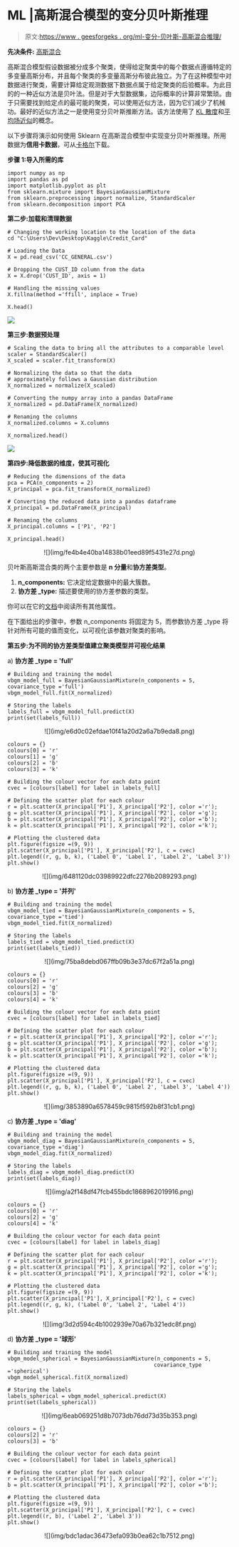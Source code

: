 # ML |高斯混合模型的变分贝叶斯推理

> 原文:[https://www . geesforgeks . org/ml-变分-贝叶斯-高斯混合推理/](https://www.geeksforgeeks.org/ml-variational-bayesian-inference-for-gaussian-mixture/)

**先决条件:** [高斯混合](https://www.geeksforgeeks.org/gaussian-mixture-model/)

高斯混合模型假设数据被分成多个聚类，使得给定聚类中的每个数据点遵循特定的多变量高斯分布，并且每个聚类的多变量高斯分布彼此独立。为了在这种模型中对数据进行聚类，需要计算给定观测数据下数据点属于给定聚类的后验概率。为此目的的一种近似方法是贝叶法。但是对于大型数据集，边际概率的计算非常繁琐。由于只需要找到给定点的最可能的聚类，可以使用近似方法，因为它们减少了机械功。最好的近似方法之一是使用变分贝叶斯推断方法。该方法使用了 [KL 散度](https://en.wikipedia.org/wiki/Kullback%E2%80%93Leibler_divergence)和[平均场近似](https://en.wikipedia.org/wiki/Mean_field_theory)的概念。

以下步骤将演示如何使用 Sklearn 在高斯混合模型中实现变分贝叶斯推理。所用数据为**信用卡数据**，可从[卡格尔](https://www.kaggle.com/arjunbhasin2013/ccdata)下载。

**步骤 1:导入所需的库**

```
import numpy as np
import pandas as pd
import matplotlib.pyplot as plt
from sklearn.mixture import BayesianGaussianMixture
from sklearn.preprocessing import normalize, StandardScaler
from sklearn.decomposition import PCA
```

**第二步:加载和清理数据**

```
# Changing the working location to the location of the data
cd "C:\Users\Dev\Desktop\Kaggle\Credit_Card"

# Loading the Data
X = pd.read_csv('CC_GENERAL.csv')

# Dropping the CUST_ID column from the data
X = X.drop('CUST_ID', axis = 1)

# Handling the missing values
X.fillna(method ='ffill', inplace = True)

X.head()
```

![](img/6cd0e229455fa9b703e6270753970583.png)

**第三步:数据预处理**

```
# Scaling the data to bring all the attributes to a comparable level
scaler = StandardScaler()
X_scaled = scaler.fit_transform(X)

# Normalizing the data so that the data
# approximately follows a Gaussian distribution
X_normalized = normalize(X_scaled)

# Converting the numpy array into a pandas DataFrame
X_normalized = pd.DataFrame(X_normalized)

# Renaming the columns
X_normalized.columns = X.columns

X_normalized.head()
```

![](img/98c307a64c12c383e7d4cf689b7d069f.png)

**第四步:降低数据的维度，使其可视化**

```
# Reducing the dimensions of the data
pca = PCA(n_components = 2)
X_principal = pca.fit_transform(X_normalized)

# Converting the reduced data into a pandas dataframe
X_principal = pd.DataFrame(X_principal)

# Renaming the columns
X_principal.columns = ['P1', 'P2']

X_principal.head()
```

<center>![](img/fe4b4e40ba14838b01eed89f5431e27d.png)</center>

贝叶斯高斯混合类的两个主要参数是 **n 分量**和**协方差类型**。

1.  **n_components:** 它决定给定数据中的最大簇数。
2.  **协方差 _type:** 描述要使用的协方差参数的类型。

你可以在它的[文档](https://scikit-learn.org/stable/modules/generated/sklearn.mixture.BayesianGaussianMixture.html#sklearn.mixture.BayesianGaussianMixture)中阅读所有其他属性。

在下面给出的步骤中，参数 n_components 将固定为 5，而参数协方差 _type 将针对所有可能的值而变化，以可视化该参数对聚类的影响。

**第五步:为不同的协方差类型值建立聚类模型并可视化结果**

a) **协方差 _type = 'full'**

```
# Building and training the model
vbgm_model_full = BayesianGaussianMixture(n_components = 5, covariance_type ='full')
vbgm_model_full.fit(X_normalized)

# Storing the labels
labels_full = vbgm_model_full.predict(X)
print(set(labels_full))
```

<center>![](img/e6d0c02efdae10f41a20d2a6a7b9eda8.png)</center>

```
colours = {}
colours[0] = 'r'
colours[1] = 'g'
colours[2] = 'b'
colours[3] = 'k'

# Building the colour vector for each data point
cvec = [colours[label] for label in labels_full]

# Defining the scatter plot for each colour
r = plt.scatter(X_principal['P1'], X_principal['P2'], color ='r');
g = plt.scatter(X_principal['P1'], X_principal['P2'], color ='g');
b = plt.scatter(X_principal['P1'], X_principal['P2'], color ='b');
k = plt.scatter(X_principal['P1'], X_principal['P2'], color ='k');

# Plotting the clustered data
plt.figure(figsize =(9, 9))
plt.scatter(X_principal['P1'], X_principal['P2'], c = cvec)
plt.legend((r, g, b, k), ('Label 0', 'Label 1', 'Label 2', 'Label 3'))
plt.show()
```

<center>![](img/6481120dc03989922dfc2276b2089293.png)</center>

b) **协方差 _type = '并列'**

```
# Building and training the model
vbgm_model_tied = BayesianGaussianMixture(n_components = 5, covariance_type ='tied')
vbgm_model_tied.fit(X_normalized)

# Storing the labels
labels_tied = vbgm_model_tied.predict(X)
print(set(labels_tied))
```

<center>![](img/75ba8debd067ffb09b3e37dc67f2a51a.png)</center>

```
colours = {}
colours[0] = 'r'
colours[2] = 'g'
colours[3] = 'b'
colours[4] = 'k'

# Building the colour vector for each data point
cvec = [colours[label] for label in labels_tied]

# Defining the scatter plot for each colour
r = plt.scatter(X_principal['P1'], X_principal['P2'], color ='r');
g = plt.scatter(X_principal['P1'], X_principal['P2'], color ='g');
b = plt.scatter(X_principal['P1'], X_principal['P2'], color ='b');
k = plt.scatter(X_principal['P1'], X_principal['P2'], color ='k');

# Plotting the clustered data
plt.figure(figsize =(9, 9))
plt.scatter(X_principal['P1'], X_principal['P2'], c = cvec)
plt.legend((r, g, b, k), ('Label 0', 'Label 2', 'Label 3', 'Label 4'))
plt.show()
```

<center>![](img/3853890a6578459c9815f592b8f31cb1.png)</center>

c) **协方差 _type = 'diag'**

```
# Building and training the model
vbgm_model_diag = BayesianGaussianMixture(n_components = 5, covariance_type ='diag')
vbgm_model_diag.fit(X_normalized)

# Storing the labels
labels_diag = vbgm_model_diag.predict(X)
print(set(labels_diag))
```

<center>![](img/a2f148df47fcb455bdc1868962019916.png)</center>

```
colours = {}
colours[0] = 'r'
colours[2] = 'g'
colours[4] = 'k'

# Building the colour vector for each data point
cvec = [colours[label] for label in labels_diag]

# Defining the scatter plot for each colour
r = plt.scatter(X_principal['P1'], X_principal['P2'], color ='r');
g = plt.scatter(X_principal['P1'], X_principal['P2'], color ='g');
k = plt.scatter(X_principal['P1'], X_principal['P2'], color ='k');

# Plotting the clustered data
plt.figure(figsize =(9, 9))
plt.scatter(X_principal['P1'], X_principal['P2'], c = cvec)
plt.legend((r, g, k), ('Label 0', 'Label 2', 'Label 4'))
plt.show()
```

<center>![](img/3d2d594c4b1002939e70a67b321edc8f.png)</center>

d) **协方差 _type = '球形'**

```
# Building and training the model
vbgm_model_spherical = BayesianGaussianMixture(n_components = 5,
                                              covariance_type ='spherical')
vbgm_model_spherical.fit(X_normalized)

# Storing the labels
labels_spherical = vbgm_model_spherical.predict(X)
print(set(labels_spherical))
```

<center>![](img/6eab069251d8b7073db76dd73d35b353.png)</center>

```
colours = {}
colours[2] = 'r'
colours[3] = 'b'

# Building the colour vector for each data point
cvec = [colours[label] for label in labels_spherical]

# Defining the scatter plot for each colour
r = plt.scatter(X_principal['P1'], X_principal['P2'], color ='r');
b = plt.scatter(X_principal['P1'], X_principal['P2'], color ='b');

# Plotting the clustered data
plt.figure(figsize =(9, 9))
plt.scatter(X_principal['P1'], X_principal['P2'], c = cvec)
plt.legend((r, b), ('Label 2', 'Label 3'))
plt.show()
```

<center>![](img/bdc1adac36473efa093b0ea62c1b7512.png)</center>